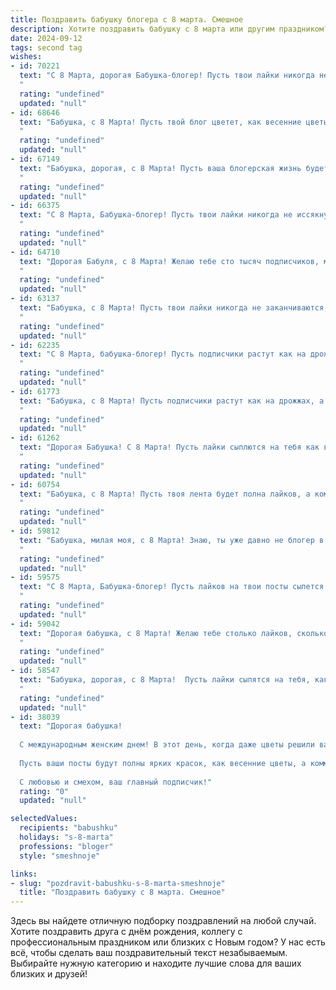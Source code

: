 ```yaml
---
title: Поздравить бабушку блогера с 8 марта. Смешное
description: Хотите поздравить бабушку с 8 марта или другим праздником? Наш ИИ создаст незабываемое поздравление, а вы обязательно выделитесь среди других.  
date: 2024-09-12
tags: second tag
wishes:
- id: 70221
  text: "С 8 Марта, дорогая Бабушка-блогер! Пусть твои лайки никогда не заканчиваются, а комментарии всегда будут добрыми и позитивными! 😉  Желаем тебе ярких и интересных постов, успешных коллабораций и, конечно же, бесконечного вдохновения! ❤️
  "
  rating: "undefined"
  updated: "null"
- id: 68646
  text: "Бабушка, с 8 Марта! Пусть твой блог цветет, как весенние цветы, а подписчики растут, как грибы после дождя!  😜  Желаем тебе много лайков, позитивных комментариев и чтобы все рецепты, которые ты делишься, были вкуснее, чем у шеф-повара!
  "
  rating: "undefined"
  updated: "null"
- id: 67149
  text: "Бабушка, дорогая, с 8 Марта! Пусть ваша блогерская жизнь будет полна лайков, комментариев и, конечно же, вечных молодости и энергии! 😜
  "
  rating: "undefined"
  updated: "null"
- id: 66375
  text: "С 8 Марта, Бабушка-блогер! Пусть твои лайки никогда не иссякнут, а подписчики только множатся! Желаю тебе креативных идей, вирусных роликов и море позитива в каждом кадре! 😜🎉
  "
  rating: "undefined"
  updated: "null"
- id: 64710
  text: "Дорогая Бабуля, с 8 Марта! Желаю тебе сто тысяч подписчиков, море лайков и только позитивных комментариев в твоем блоге! Пусть твоё творчество приносит радость и вдохновение, а жизнь будет полна ярких красок, как твои видео!
  "
  rating: "undefined"
  updated: "null"
- id: 63137
  text: "Бабушка, с 8 Марта! Пусть твои лайки никогда не заканчиваются, а комментарии всегда будут добрыми и позитивными! Пусть твой блог процветает и приносит тебе миллионы виртуальных объятий! 😉
  "
  rating: "undefined"
  updated: "null"
- id: 62235
  text: "С 8 Марта, бабушка-блогер! Пусть подписчики растут как на дрожжах, а лайки сыпятся как снег в январе!  🎉
  "
  rating: "undefined"
  updated: "null"
- id: 61773
  text: "Бабушка, с 8 Марта! Пусть подписчики растут как на дрожжах, а лайки сыпятся, как снег в январе! 😜  Пусть твои видео-рецепты станут вирусными, а комментарии — только добрыми и позитивными!  Будь самой популярной бабушкой-блогером на просторах интернета! 😉🎉
  "
  rating: "undefined"
  updated: "null"
- id: 61262
  text: "Дорогая Бабушка! С 8 Марта! Пусть лайки сыплются на тебя как весенние цветы, а комментарии радуют, словно первые лучи солнца! 💐  Оставайся самой крутой блогершей в мире, а мы будем с удовольствием следить за твоим творческим путем! ❤️
  "
  rating: "undefined"
  updated: "null"
- id: 60754
  text: "Бабушка, с 8 Марта! Пусть твоя лента будет полна лайков, а комментарии – только хвалебными! 💐  Желаю тебе столько подписчиков, сколько у тебя внуков, а может, даже больше! 😉
  "
  rating: "undefined"
  updated: "null"
- id: 59812
  text: "Бабушка, милая моя, с 8 Марта! Знаю, ты уже давно не блогер в прямом смысле слова, но подписчики у тебя точно есть - внуки!)) Желаю тебе столько лайков, сколько поместится в твоей любимой корзине с пряниками, и столько комментариев, сколько ты сможешь прочитать за чашечкой чая. 😉
  "
  rating: "undefined"
  updated: "null"
- id: 59575
  text: "С 8 Марта, Бабушка-блогер! Пусть лайков на твои посты сыпется больше, чем конфет в твоем детстве, а комментарии всегда будут добрыми и позитивными, как твои рецепты!
  "
  rating: "undefined"
  updated: "null"
- id: 59042
  text: "Дорогая бабушка, с 8 Марта! Желаю тебе столько лайков, сколько у тебя внуков, и столько подписчиков, сколько ты съела тортов за свою жизнь! 😉  Пусть твоё \"блогерочество\" приносит тебе только радость и славу! 🎉
  "
  rating: "undefined"
  updated: "null"
- id: 58547
  text: "Бабушка, дорогая, с 8 Марта!  Пусть лайки сыпятся на тебя, как комментарии под твоими видео, и пусть ни один тэг не пройдет мимо твоей внимательной, блогерской души! 😄💐
  "
  rating: "undefined"
  updated: "null"
- id: 38039
  text: "Дорогая бабушка!
  
  С международным женским днем! В этот день, когда даже цветы решили вас поздравить, хочу сказать, что вы — не только королева нашего семейного королевства, но и необыкновенный блогер нашей жизни! Ваши советы, как записать \"Как правильно варить компот\" или \"10 способов убеждать внуков делать уроки\", всегда находят десятки лайков в нашем сердце!
  
  Пусть ваши посты будут полны ярких красок, как весенние цветы, а комментарии — только добрыми и смешными! Желаю, чтобы каждый ваш день был наполнен счастьем, лайками и незабываемыми моментами, которые обязательно нужно запечатлеть в вашем блоге жизни.
  
  С любовью и смехом, ваш главный подписчик!"
  rating: "0"
  updated: "null"

selectedValues:
  recipients: "babushku"
  holidays: "s-8-marta"
  professions: "bloger"
  style: "smeshnoje"

links:
- slug: "pozdravit-babushku-s-8-marta-smeshnoje"
  title: "Поздравить бабушку с 8 марта. Смешное"
---
```


Здесь вы найдете отличную подборку поздравлений на любой случай. 
Хотите поздравить друга с днём рождения, коллегу с профессиональным праздником или близких с Новым годом? У нас есть всё, чтобы сделать ваш поздравительный текст незабываемым. Выбирайте нужную категорию и находите лучшие слова для ваших близких и друзей!
